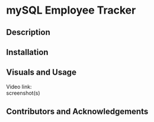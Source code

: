 # mySQL Employee Tracker

## Description

## Installation

## Visuals and Usage
Video link: 
<br>
screenshot(s)

## Contributors and Acknowledgements

